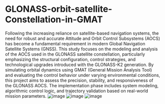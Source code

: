 # GLONASS-orbit-satellite-Constellation-in-GMAT
Following the increasing reliance on satellite-based navigation systems, the need for robust and accurate Attitude and Orbit Control Subsystems (AOCS) has become a fundamental requirement in modern Global Navigation Satellite Systems (GNSS). This study focuses on the modeling and analysis of the AOCS used in the GLONASS satellite constellation, particularly emphasizing the structural configuration, control strategies, and technological upgrades introduced with the GLONASS-K2 generation. By simulating orbital dynamics using GMAT (General Mission Analysis Tool) and evaluating the control behavior under varying environmental conditions, this project aims to assess the precision, stability, and responsiveness of the GLONASS AOCS. The implementation phase includes system modeling, algorithmic control logic, and trajectory validation based on real-world mission parameters.
![image](https://github.com/user-attachments/assets/140a830d-54c1-417b-b39f-0fdac058f6da)
![image](https://github.com/user-attachments/assets/6fc374b9-37a4-44af-97ff-7c9173005b89)
![image](https://github.com/user-attachments/assets/299b33a6-2209-446c-90af-464f2cc9e57d)

